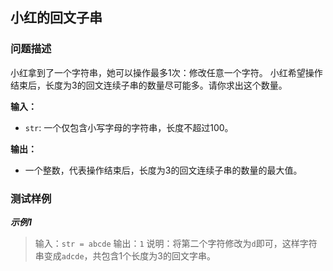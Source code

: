 ## 小红的回文子串

### 问题描述
小红拿到了一个字符串，她可以操作最多1次：修改任意一个字符。
小红希望操作结束后，长度为3的回文连续子串的数量尽可能多。请你求出这个数量。

**输入：**
- `str`: 一个仅包含小写字母的字符串，长度不超过100。

**输出：**
- 一个整数，代表操作结束后，长度为3的回文连续子串的数量的最大值。

### 测试样例

***示例1***
>输入：`str = abcde`
>输出：`1`
>说明：将第二个字符修改为`d`即可，这样字符串变成`adcde`，共包含1个长度为3的回文字串。
